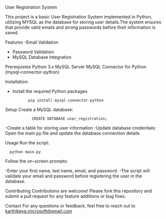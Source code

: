 User Registration System

This project is a basic User Registration System implemented in Python, utilizing MYSQL as the database for storing user details.The system ensures that provide valid emails and strong passwords before their information is saved.

Features
  -Email Validation
  - Password Validation
  - MySQL Database Integration

Prerequistes
  Python 3.x
  MySQL Server
  MySQL Connector for Python (mysql-connector-python)

Installation:
   - Install the required Python packages

                pip install mysql-connector-python
Setup
Create a MySQL database:
                
                CREATE DATABASE user_registration;
  -Create a table for storing user information
  -Update database credentials: Open the main.py file and update the database connection details

Usage
Run the script:
      
      python main.py

Follow the on-screen prompts:

-Enter your first name, last name, email, and password.
-The script will validate your email and password before registering the user in the database.

Contributing
Contributions are welcome! Please fork this repository and submit a pull request for any feature additions or bug fixes.

Contact
For any questions or feedback, feel free to reach out to karthikeya.microsoft@gmail.com
